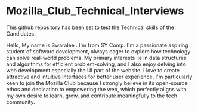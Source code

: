 # Mozilla_Club_Technical_Interviews
This github repository has been set to test the Technical skills of the Candidates.

Hello, My name is Swaralee . I'm from SY Comp. I'm a passionate aspiring student of software development, always eager to explore how technology can solve real-world problems. My primary interests lie in data structures and algorithms for efficient problem-solving, and I also enjoy delving into web development especially the UI part of the website. I love to create attractive and intuitive interfaces for better user experience. I'm particularly keen to join the Mozilla Club because I strongly believe in its open-source ethos and dedication to empowering the web, which perfectly aligns with my own desire to learn, grow, and contribute meaningfully to the tech community.
